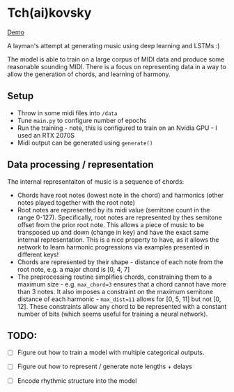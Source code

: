 # Tch(ai)kovsky

[Demo](https://github.com/NickTikhonov/tchaikovsky/releases/download/0.1.0/sample.mp3)

A layman's attempt at generating music using deep learning and LSTMs :) 

The model is able to train on a large corpus of MIDI data and produce some reasonable sounding MIDI.
There is a focus on representing data in a way to allow the generation of chords, and learning of harmony.

## Setup
* Throw in some midi files into `/data`
* Tune `main.py` to configure number of epochs
* Run the training - note, this is configured to train on an Nvidia GPU - I used an RTX 2070S
* Midi output can be generated using `generate()`

## Data processing / representation
The internal representaiton of music is a sequence of chords:
* Chords have root notes (lowest note in the chord) and harmonics (other notes played together with the root note)
* Root notes are represented by its midi value (semitone count in the range 0-127). Specifically, root notes are represented by thes semitone offset from the prior root note. This allows a piece of music to be transposed up and down (change in key) and have the exact same internal representation. This is a nice property to have, as it allows the network to learn harmonic progressions via examples presented in different keys!
* Chords are represented by their shape - distance of each note from the root note, e.g. a major chord is [0, 4, 7]
* The preprocessing routine simplifies chords, constraining them to a maximum size - e.g. `max_chord=3` ensures that a chord cannot have more than 3 notes. It also imposes a constraint on the maximum semitone distance of each harmonic - `max_dist=11` allows for [0, 5, 11] but not [0, 12]. These constraints allow any chord to be represented with a constant number of bits (which seems useful for training a neural network).

## TODO:
- [ ] Figure out how to train a model with multiple categorical outputs.
- [ ] Figure out how to represent / generate note lengths + delays
- [ ] Encode rhythmic structure into the model



